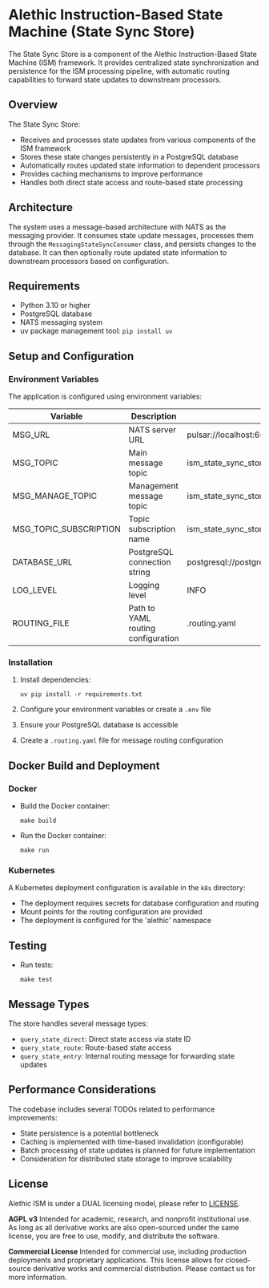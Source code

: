 # Alethic Instruction-Based State Machine (State Sync Store)

The State Sync Store is a component of the Alethic Instruction-Based State Machine (ISM) framework. It provides centralized state synchronization and persistence for the ISM processing pipeline, with automatic routing capabilities to forward state updates to downstream processors.

## Overview

The State Sync Store:
- Receives and processes state updates from various components of the ISM framework
- Stores these state changes persistently in a PostgreSQL database
- Automatically routes updated state information to dependent processors
- Provides caching mechanisms to improve performance
- Handles both direct state access and route-based state processing

## Architecture

The system uses a message-based architecture with NATS as the messaging provider. It consumes state update messages, processes them through the `MessagingStateSyncConsumer` class, and persists changes to the database. It can then optionally route updated state information to downstream processors based on configuration.

## Requirements

- Python 3.10 or higher
- PostgreSQL database
- NATS messaging system
- uv package management tool: `pip install uv`

## Setup and Configuration

### Environment Variables

The application is configured using environment variables:

| Variable | Description | Default |
|----------|-------------|---------|
| MSG_URL | NATS server URL | pulsar://localhost:6650 |
| MSG_TOPIC | Main message topic | ism_state_sync_store |
| MSG_MANAGE_TOPIC | Management message topic | ism_state_sync_store_manage |
| MSG_TOPIC_SUBSCRIPTION | Topic subscription name | ism_state_sync_store_subscription |
| DATABASE_URL | PostgreSQL connection string | postgresql://postgres:postgres1@localhost:5432/postgres |
| LOG_LEVEL | Logging level | INFO |
| ROUTING_FILE | Path to YAML routing configuration | .routing.yaml |

### Installation

1. Install dependencies:
   ```
   uv pip install -r requirements.txt
   ```

2. Configure your environment variables or create a `.env` file

3. Ensure your PostgreSQL database is accessible

4. Create a `.routing.yaml` file for message routing configuration

## Docker Build and Deployment

### Docker

- Build the Docker container:
  ```
  make build
  ```

- Run the Docker container:
  ```
  make run
  ```

### Kubernetes

A Kubernetes deployment configuration is available in the `k8s` directory:

- The deployment requires secrets for database configuration and routing
- Mount points for the routing configuration are provided
- The deployment is configured for the 'alethic' namespace

## Testing

- Run tests:
  ```
  make test
  ```

## Message Types

The store handles several message types:

- `query_state_direct`: Direct state access via state ID
- `query_state_route`: Route-based state access
- `query_state_entry`: Internal routing message for forwarding state updates

## Performance Considerations

The codebase includes several TODOs related to performance improvements:
- State persistence is a potential bottleneck
- Caching is implemented with time-based invalidation (configurable)
- Batch processing of state updates is planned for future implementation
- Consideration for distributed state storage to improve scalability

## License
Alethic ISM is under a DUAL licensing model, please refer to [LICENSE](LICENSE).

**AGPL v3**
Intended for academic, research, and nonprofit institutional use. As long as all derivative works are also open-sourced under the same license, you are free to use, modify, and distribute the software.

**Commercial License**
Intended for commercial use, including production deployments and proprietary applications. This license allows for closed-source derivative works and commercial distribution. Please contact us for more information.